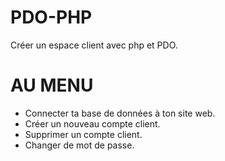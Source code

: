 # PDO-PHP
Créer un espace client avec php et PDO.
# AU MENU
- Connecter ta base de données à ton site web.
- Créer un nouveau compte client.
- Supprimer un compte client.
- Changer de mot de passe.
